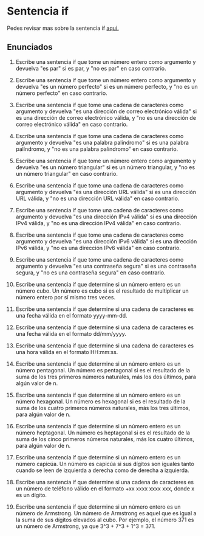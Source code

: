 # Sentencia if

Pedes revisar mas sobre la sentencia if [aqui.](https://cursokotlin.com/capitulo-7-instrucciones-if-else-en-kotlin/)

## Enunciados

1. Escribe una sentencia if que tome un número entero como argumento y devuelva "es par" si es par, y "no es par" en caso contrario.

1. Escribe una sentencia if que tome un número entero como argumento y devuelva "es un número perfecto" si es un número perfecto, y "no es un número perfecto" en caso contrario.

1. Escribe una sentencia if que tome una cadena de caracteres como argumento y devuelva "es una dirección de correo electrónico válida" si es una dirección de correo electrónico válida, y "no es una dirección de correo electrónico válida" en caso contrario.

1. Escribe una sentencia if que tome una cadena de caracteres como argumento y devuelva "es una palabra palíndromo" si es una palabra palíndromo, y "no es una palabra palíndromo" en caso contrario.

1. Escribe una sentencia if que tome un número entero como argumento y devuelva "es un número triangular" si es un número triangular, y "no es un número triangular" en caso contrario.

1. Escribe una sentencia if que tome una cadena de caracteres como argumento y devuelva "es una dirección URL válida" si es una dirección URL válida, y "no es una dirección URL válida" en caso contrario.

1. Escribe una sentencia if que tome una cadena de caracteres como argumento y devuelva "es una dirección IPv4 válida" si es una dirección IPv4 válida, y "no es una dirección IPv4 válida" en caso contrario.

1. Escribe una sentencia if que tome una cadena de caracteres como argumento y devuelva "es una dirección IPv6 válida" si es una dirección IPv6 válida, y "no es una dirección IPv6 válida" en caso contrario.

1. Escribe una sentencia if que tome una cadena de caracteres como argumento y devuelva "es una contraseña segura" si es una contraseña segura, y "no es una contraseña segura" en caso contrario.

1. Escribe una sentencia if que determine si un número entero es un número cubo. Un número es cubo si es el resultado de multiplicar un número entero por sí mismo tres veces.

1. Escribe una sentencia if que determine si una cadena de caracteres es una fecha válida en el formato yyyy-mm-dd.

1. Escribe una sentencia if que determine si una cadena de caracteres es una fecha válida en el formato dd/mm/yyyy.

1. Escribe una sentencia if que determine si una cadena de caracteres es una hora válida en el formato HH:mm:ss.

1. Escribe una sentencia if que determine si un número entero es un número pentagonal. Un número es pentagonal si es el resultado de la suma de los tres primeros números naturales, más los dos últimos, para algún valor de n.

1. Escribe una sentencia if que determine si un número entero es un número hexagonal. Un número es hexagonal si es el resultado de la suma de los cuatro primeros números naturales, más los tres últimos, para algún valor de n.

1. Escribe una sentencia if que determine si un número entero es un número heptagonal. Un número es heptagonal si es el resultado de la suma de los cinco primeros números naturales, más los cuatro últimos, para algún valor de n.

1. Escribe una sentencia if que determine si un número entero es un número capicúa. Un número es capicúa si sus dígitos son iguales tanto cuando se leen de izquierda a derecha como de derecha a izquierda.

1. Escribe una sentencia if que determine si una cadena de caracteres es un número de teléfono válido en el formato +xx xxxx xxxx xxx, donde x es un dígito.

1. Escribe una sentencia if que determine si un número entero es un número de Armstrong. Un número de Armstrong es aquel que es igual a la suma de sus dígitos elevados al cubo. Por ejemplo, el número 371 es un número de Armstrong, ya que 3^3 + 7^3 + 1^3 = 371.
